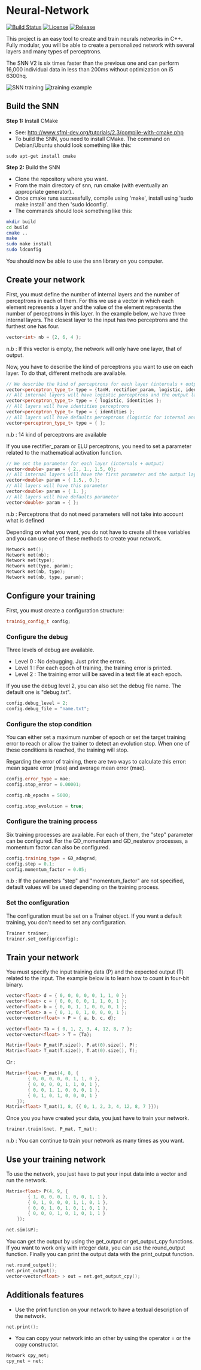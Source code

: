 # Neural-Network

[![Build Status](https://travis-ci.org/sarthou/Neural-Network.svg?branch=master)](https://travis-ci.org/sarthou/Neural-Network) [![License][License-Image]][License-Url] [![Release][Release-Image]][Release-Url]

This project is an easy tool to create and train neurals networks in C++. Fully modular, you will be able to create a personalized network with several layers and many types of perceptrons.

The SNN V2 is six times faster than the previous one and can perform 16,000 individual data in less than 200ms without optimization on i5 6300hq.

![SNN training](https://github.com/sarthou/Neural-Network/blob/master/resource/ele.gif "SNN during outline training")
![training example](https://github.com/sarthou/Neural-Network/blob/master/resource/training_example.png "training example") <!-- .element height="30%" width="30%" -->

## Build the SNN

**Step 1:** Install CMake

- See: <http://www.sfml-dev.org/tutorials/2.3/compile-with-cmake.php>
- To build the SNN, you need to install CMake. The command on Debian/Ubuntu should look something like this:

`sudo apt-get install cmake`

**Step 2:** Build the SNN

- Clone the repository where you want.
- From the main directory of snn, run cmake (with eventually an appropriate generator)..
- Once cmake runs successfully, compile using 'make', install using 'sudo make install' and then 'sudo ldconfig'.
- The commands should look something like this:

```bash
mkdir build
cd build
cmake .. 
make
sudo make install
sudo ldconfig
```

You should now be able to use the snn library on you computer. 


## Create your network

First, you must define the number of internal layers and the number of perceptrons in each of them. For this we use a vector in which each element represents a layer and the value of the element represents the number of perceptrons in this layer.
In the example below, we have three internal layers. The closest layer to the input has two perceptrons and the furthest one has four.
```C++
vector<int> nb = {2, 6, 4 };
```
n.b : If this vector is empty, the network will only have one layer, that of output.

Now, you have to describe the kind of perceptrons you want to use on each layer. To do that, different methods are available.
```C++
// We describe the kind of perceptrons for each layer (internals + output)
vector<perceptron_type_t> type = {tanH, rectifier_param, logistic, identities };
// All internal layers will have logistic perceptrons and the output layer will have identities perceptrons
vector<perceptron_type_t> type = { logistic, identities };
// All layers will have identities perceptrons
vector<perceptron_type_t> type = { identities };
// All layers will have defaults perceptrons (logistic for internal and identities for output)
vector<perceptron_type_t> type = { };
```
n.b : 14 kind of perceptrons are available

If you use rectifier_param or ELU perceptrons, you need to set a parameter related to the mathematical activation function.
```C++
// We set the parameter for each layer (internals + output)
vector<double> param = { 2., 1., 1.5, 0};
// All internal layers will have the first parameter and the output layer will have the second
vector<double> param = { 1.5., 0.};
// All layers will have this parameter
vector<double> param = { 1. };
// All layers will have defaults parameter
vector<double> param = { };
```
n.b : Perceptrons that do not need parameters will not take into account what is defined

Depending on what you want, you do not have to create all these variables and you can use one of these methods to create your network.
```C++
Network net();
Network net(nb);
Network net(type);
Network net(type, param);
Network net(nb, type);
Network net(nb, type, param);
```

## Configure your training

First, you must create a configuration structure:
```C++
trainig_config_t config;
```

### Configure the debug

Three levels of debug are available.
* Level 0 : No debugging. Just print the errors.
* Level 1 : For each epoch of training, the training error is printed.
* Level 2 : The training error will be saved in a text file at each epoch.

If you use the debug level 2, you can also set the debug file name. The default one is "debug.txt".

```C++
config.debug_level = 2;
config.debug_file = "name.txt";
```

### Configure the stop condition

You can either set a maximum number of epoch or set the target training error to reach or allow the trainer to detect an evolution stop.
When one of these conditions is reached, the training will stop.

Regarding the error of training, there are two ways to calculate this error: mean square error (mse) and average mean error (mae).

```C++
config.error_type = mae;
config.stop_error = 0.00001;

config.nb_epochs = 5000;

config.stop_evolution = true;
```

### Configure the training process

Six training processes are available. For each of them, the "step" parameter can be configured.
For the GD_momentum and GD_nesterov processes, a momentum factor can also be configured.

```C++
config.training_type = GD_adagrad;
config.step = 0.1;
config.momentum_factor = 0.05;
```
n.b : If the parameters "step" and "momentum_factor" are not specified, default values will be used depending on the training process.

### Set the configuration

The configuration must be set on a Trainer object. If you want a default training, you don't need to set any configuration.
```C++
Trainer trainer;
trainer.set_config(config);
```

## Train your network

You must specify the input training data (P) and the expected output (T) related to the input.
The example below is to learn how to count in four-bit binary.
```C++
vector<float> d = { 0, 0, 0, 0, 0, 1, 1, 0 };
vector<float> c = { 0, 0, 0, 0, 1, 1, 0, 1 };
vector<float> b = { 0, 0, 1, 1, 0, 0, 0, 1 };
vector<float> a = { 0, 1, 0, 1, 0, 0, 0, 1 };
vector<vector<float> > P = { a, b, c, d};

vector<float> Ta = { 0, 1, 2, 3, 4, 12, 8, 7 };
vector<vector<float> > T = {Ta};

Matrix<float> P_mat(P.size(), P.at(0).size(), P);
Matrix<float> T_mat(T.size(), T.at(0).size(), T);
```

Or :

```C++
Matrix<float> P_mat(4, 8, {
		{ 0, 0, 0, 0, 0, 1, 1, 0 },
		{ 0, 0, 0, 0, 1, 1, 0, 1 },
		{ 0, 0, 1, 1, 0, 0, 0, 1 },
		{ 0, 1, 0, 1, 0, 0, 0, 1 }
	});
Matrix<float> T_mat(1, 8, {{ 0, 1, 2, 3, 4, 12, 8, 7 }});
```

Once you you have created your data, you just have to train your network.
```C++
trainer.train(&net, P_mat, T_mat);
```

n.b : You can continue to train your network as many times as you want.

## Use your training network

To use the network, you just have to put your input data into a vector and run the network.
```C++
Matrix<float> P(4, 9, {
		{ 1, 0, 0, 0, 1, 0, 0, 1, 1 },
		{ 0, 1, 0, 0, 0, 1, 1, 0, 1 },
		{ 0, 0, 1, 0, 1, 0, 1, 0, 1 },
		{ 0, 0, 0, 1, 0, 1, 0, 1, 1 }
	});

net.sim(&P);
```

You can get the output by using the get_output or get_output_cpy functions.
If you want to work only with integer data, you can use the round_output function.
Finally you can print the output data with the print_output function.

```C++
net.round_output();
net.print_output();
vector<vector<float> > out = net.get_output_cpy();
```

## Additionals features

* Use the print function on your network to have a textual description of the network.
```C++
net.print();
```
* You can copy your network into an other by using the operator = or the copy constructor.
```C++
Network cpy_net;
cpy_net = net;
```


[License-Url]: http://opensource.org/licenses/MIT
[License-Image]: https://img.shields.io/badge/License-MIT-blue.svg
[Release-Url]: https://github.com/sarthou/Neural-Network/releases/tag/V2.0
[Release-image]: http://img.shields.io/badge/release-v2.0-1eb0fc.svg
